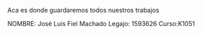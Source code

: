 Aca es donde guardaremos todos nuestros trabajos 
 
NOMBRE: José Luis Fiel Machado
Legajo: 1593626
Curso:K1051
 
